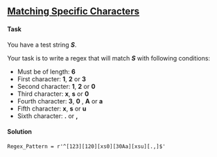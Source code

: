 ## [Matching Specific Characters](https://www.hackerrank.com/challenges/matching-specific-characters/problem)

#### Task

You have a test string ***S***.

Your task is to write a regex that will match ***S*** with following conditions: 

- Must be of length: **6**
- First character: **1**, **2** or **3**
- Second character: **1**, **2** or **0**
- Third character: **x**, **s** or **0**
- Fourth character: **3**, **0** , **A** or **a**
- Fifth character: **x**, **s** or **u**
- Sixth character: **.** or **,**

#### Solution

`Regex_Pattern = r'^[123][120][xs0][30Aa][xsu][.,]$'`